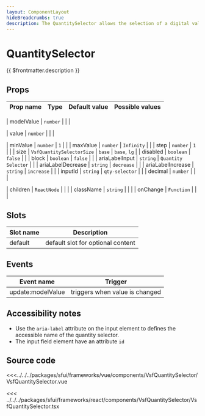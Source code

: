 ```yaml
---
layout: ComponentLayout
hideBreadcrumbs: true
description: The QuantitySelector allows the selection of a digital value and the display of additional information.
---
```

# QuantitySelector

{{ $frontmatter.description }}

<Generate />

## Props

| Prop name      | Type                       | Default value       | Possible values |
| -------------- | -------------------------- | ------------------- | --------------- |
<!-- vue -->
| modelValue | `number` |               |                 |
<!-- end vue -->
<!-- react -->
| value     | `number`    |               |                 |
<!-- end react -->
| minValue       | `number`                   | `1`                  |                 |
| maxValue       | `number`                   | `Infinity`          |                 |
| step           | `number`                   | `1`                   |                 |
| size           | `VsfQuantitySelectorSize` | `base`              | `base`, `lg`    |
| disabled       | `boolean`                  | `false`             |                 |
| block          | `boolean`                  | `false`             |                 |
| ariaLabelInput | `string`                   | `Quantity Selector` |                 |
| ariaLabelDecrease | `string`                   | `decrease` |                 |
| ariaLabelIncrease | `string`                   | `increase` |                 |
| inputId        | `string`                   | `qty-selector`      |                 |
| decimal        | `number`                   |                     |                 |
<!-- react -->
| children  | `ReactNode` |               |                 |
| className | `string`    |               |                 |
| onChange  | `Function`  |               |                 |
<!-- end react -->

<!-- vue -->
## Slots

| Slot name | Description      |
| --------- | ---------------- |
| default   | default slot for optional content |

## Events

| Event name        | Trigger                      |
| ----------------- | ---------------------------- |
| update:modelValue | triggers when value is changed |
<!-- end vue -->

## Accessibility notes

- Use the `aria-label` attribute on the input element to defines the accessible name of the quantity selector.
- The input field element have an attribute `id`

## Source code

<!-- vue -->
<<<../../../packages/sfui/frameworks/vue/components/VsfQuantitySelector/VsfQuantitySelector.vue
<!-- end vue -->
<!-- react -->
<<< ../../../packages/sfui/frameworks/react/components/VsfQuantitySelector/VsfQuantitySelector.tsx
<!-- end react -->
